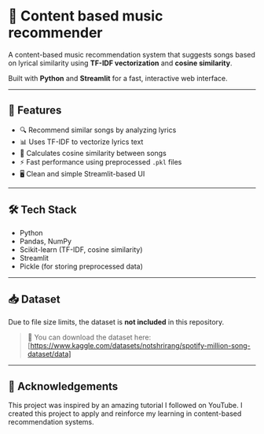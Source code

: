 # 🎵 Content based music recommender

A content-based music recommendation system that suggests songs based on lyrical similarity using **TF-IDF vectorization** and **cosine similarity**.

Built with **Python** and **Streamlit** for a fast, interactive web interface.

---

## 🚀 Features

- 🔍 Recommend similar songs by analyzing lyrics
- 📊 Uses TF-IDF to vectorize lyrics text
- 🔗 Calculates cosine similarity between songs
- ⚡ Fast performance using preprocessed `.pkl` files
- 🖥️ Clean and simple Streamlit-based UI

---

## 🛠️ Tech Stack

- Python
- Pandas, NumPy
- Scikit-learn (TF-IDF, cosine similarity)
- Streamlit
- Pickle (for storing preprocessed data)

---

## 📥 Dataset

Due to file size limits, the dataset is **not included** in this repository.

> 🔗 You can download the dataset here: [https://www.kaggle.com/datasets/notshrirang/spotify-million-song-dataset/data]  

---
## 🙏 Acknowledgements
This project was inspired by an amazing tutorial I followed on YouTube.
I created this project to apply and reinforce my learning in content-based recommendation systems.



